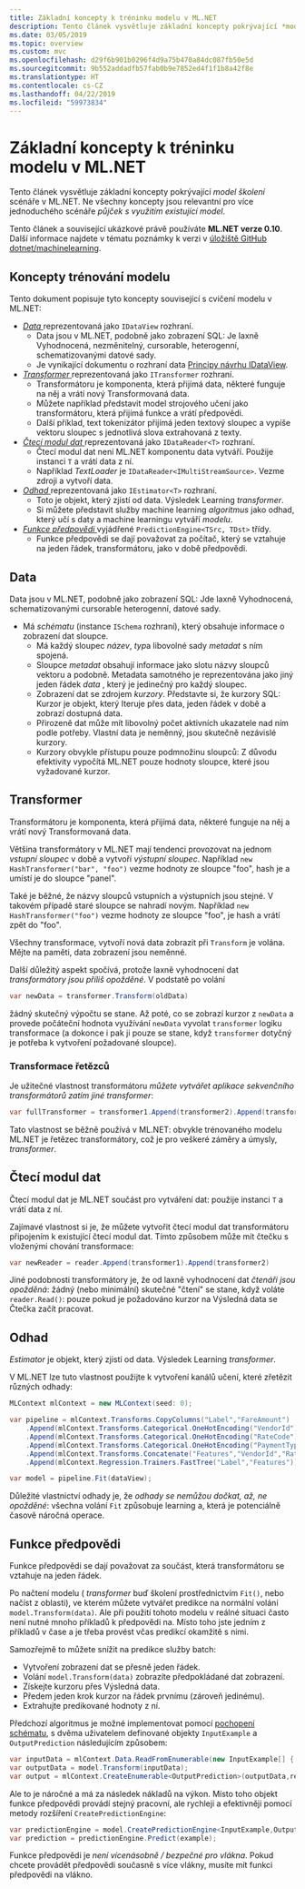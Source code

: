 ```yaml
---
title: Základní koncepty k tréninku modelu v ML.NET
description: Tento článek vysvětluje základní koncepty pokrývající *model školení* scénáře v ML.NET. Ne všechny koncepty jsou relevantní pro více jednoduchého scénáře *půjček s využitím existující model*.
ms.date: 03/05/2019
ms.topic: overview
ms.custom: mvc
ms.openlocfilehash: d29f6b901b0296f4d9a75b470a84dc087fb50e5d
ms.sourcegitcommit: 9b552addadfb57fab0b9e7852ed4f1f1b8a42f8e
ms.translationtype: HT
ms.contentlocale: cs-CZ
ms.lasthandoff: 04/22/2019
ms.locfileid: "59973834"
---
```

# <a name="basic-concepts-for-model-training-in-mlnet"></a>Základní koncepty k tréninku modelu v ML.NET

Tento článek vysvětluje základní koncepty pokrývající *model školení* scénáře v ML.NET. Ne všechny koncepty jsou relevantní pro více jednoduchého scénáře *půjček s využitím existující model*.

Tento článek a související ukázkové právě používáte **ML.NET verze 0.10**. Další informace najdete v tématu poznámky k verzi v [úložiště GitHub dotnet/machinelearning](https://github.com/dotnet/machinelearning/tree/master/docs/release-notes).

## <a name="model-training-concepts"></a>Koncepty trénování modelu

Tento dokument popisuje tyto koncepty související s cvičení modelu v ML.NET:

- [*Data* ](#data) reprezentovaná jako `IDataView` rozhraní.
  - Data jsou v ML.NET, podobně jako zobrazení SQL: Je laxně Vyhodnocená, nezměnitelný, cursorable, heterogenní, schematizovanými datové sady. 
  - Je vynikající dokumentu o rozhraní data [Principy návrhu IDataView](https://github.com/dotnet/machinelearning/blob/master/docs/code/IDataViewDesignPrinciples.md).
- [*Transformer* ](#transformer) reprezentovaná jako `ITransformer` rozhraní.
  - Transformátoru je komponenta, která přijímá data, některé funguje na něj a vrátí nový Transformovaná data.
  - Můžete například představit model strojového učení jako transformátoru, která přijímá funkce a vrátí předpovědi.
  - Další příklad, text tokenizátor přijímá jeden textový sloupec a vypíše vektoru sloupec s jednotlivá slova extrahovaná z texty.
- [*Čtecí modul dat* ](#data-reader) reprezentovaná jako `IDataReader<T>` rozhraní.
  - Čtecí modul dat není ML.NET komponentu data vytváří. Použije instanci `T` a vrátí data z ní. 
  - Například *TextLoader* je `IDataReader<IMultiStreamSource>`. Vezme zdroji a vytvoří data. 
- [*Odhad* ](#estimator) reprezentovaná jako `IEstimator<T>` rozhraní.
  - Toto je objekt, který zjistí od data. Výsledek Learning *transformer*.
  - Si můžete představit služby machine learning *algoritmus* jako odhad, který učí s daty a machine learningu vytváří *modelu*.
- [*Funkce předpovědi* ](#prediction-function) vyjádřené `PredictionEngine<TSrc, TDst>` třídy.
  - Funkce předpovědi se dají považovat za počítač, který se vztahuje na jeden řádek, transformátoru, jako v době předpovědi.

## <a name="data"></a>Data 

Data jsou v ML.NET, podobně jako zobrazení SQL: Jde laxně Vyhodnocená, schematizovanými cursorable heterogenní, datové sady.

- Má *schématu* (instance `ISchema` rozhraní), který obsahuje informace o zobrazení dat sloupce.
  - Má každý sloupec *název*, *typ*a libovolné sady *metadat* s ním spojená.
  - Sloupce *metadat* obsahují informace jako slotu názvy sloupců vektoru a podobně. Metadata samotného je reprezentována jako jiný jeden řádek *data* , který je jedinečný pro každý sloupec.
  - Zobrazení dat se zdrojem *kurzory*. Představte si, že kurzory SQL: Kurzor je objekt, který Iteruje přes data, jeden řádek v době a zobrazí dostupná data.
  - Přirozeně dat může mít libovolný počet aktivních ukazatele nad ním podle potřeby. Vlastní data je neměnný, jsou skutečně nezávislé kurzory.
  - Kurzory obvykle přístupu pouze podmnožinu sloupců: Z důvodu efektivity vypočítá ML.NET pouze hodnoty sloupce, které jsou vyžadované kurzor.

## <a name="transformer"></a>Transformer

Transformátoru je komponenta, která přijímá data, některé funguje na něj a vrátí nový Transformovaná data.

Většina transformátory v ML.NET mají tendenci provozovat na jednom *vstupní sloupec* v době a vytvoří *výstupní sloupec*. Například `new HashTransformer("bar", "foo")` vezme hodnoty ze sloupce "foo", hash je a umístí je do sloupce "panel". 

Také je běžné, že názvy sloupců vstupních a výstupních jsou stejné. V takovém případě staré sloupce se nahradí novým. Například `new HashTransformer("foo")` vezme hodnoty ze sloupce "foo", je hash a vrátí zpět do "foo". 

Všechny transformace, vytvoří nová data zobrazit při `Transform` je volána. Mějte na paměti, data zobrazení jsou neměnné.

Další důležitý aspekt spočívá, protože laxně vyhodnocení dat *transformátory jsou příliš opožděné*. V podstatě po volání

```csharp
var newData = transformer.Transform(oldData)
```

žádný skutečný výpočtu se stane. Až poté, co se zobrazí kurzor z `newData` a provede počáteční hodnota využívání `newData` vyvolat `transformer` logiku transformace (a dokonce i pak ji pouze se stane, když `transformer` dotyčný je potřeba k vytvoření požadované sloupce).

### <a name="transformer-chains"></a>Transformace řetězců

Je užitečné vlastnost transformátoru *můžete vytvářet aplikace sekvenčního transformátorů zatím jiné transformer*:

```csharp
var fullTransformer = transformer1.Append(transformer2).Append(transformer3);
```

Tato vlastnost se běžně používá v ML.NET: obvykle trénovaného modelu ML.NET je řetězec transformátory, což je pro veškeré záměry a úmysly, *transformer*.

## <a name="data-reader"></a>Čtecí modul dat

Čtecí modul dat je ML.NET součást pro vytváření dat: použije instanci `T` a vrátí data z ní.

Zajímavé vlastnost si je, že můžete vytvořit čtecí modul dat transformátoru připojením k existující čtecí modul dat. Tímto způsobem může mít čtečku s vloženými chování transformace:

```csharp
var newReader = reader.Append(transformer1).Append(transformer2)
```

Jiné podobnosti transformátory je, že od laxně vyhodnocení dat *čtenáři jsou opožděná*: žádný (nebo minimální) skutečné "čtení" se stane, když voláte `reader.Read()`: pouze pokud je požadováno kurzor na Výsledná data se Čtečka začít pracovat.

## <a name="estimator"></a>Odhad

*Estimator* je objekt, který zjistí od data. Výsledek Learning *transformer*.

V ML.NET lze tuto vlastnost použijte k vytvoření kanálů učení, které zřetězit různých odhady:

```csharp
MLContext mlContext = new MLContext(seed: 0);

var pipeline = mlContext.Transforms.CopyColumns("Label","FareAmount")
    .Append(mlContext.Transforms.Categorical.OneHotEncoding("VendorId"))
    .Append(mlContext.Transforms.Categorical.OneHotEncoding("RateCode"))
    .Append(mlContext.Transforms.Categorical.OneHotEncoding("PaymentType"))
    .Append(mlContext.Transforms.Concatenate("Features","VendorId","RateCode","PassengerCount","TripTime","TripDistance","PaymentType"))
    .Append(mlContext.Regression.Trainers.FastTree("Label","Features"));

var model = pipeline.Fit(dataView);
```

Důležité vlastnictví odhady je, že *odhady se nemůžou dočkat, až, ne opožděné*: všechna volání `Fit` způsobuje learning a, která je potenciálně časově náročná operace.

## <a name="prediction-function"></a>Funkce předpovědi

Funkce předpovědi se dají považovat za součást, která transformátoru se vztahuje na jeden řádek.

Po načtení modelu ( *transformer* buď školení prostřednictvím `Fit()`, nebo načíst z oblasti), ve kterém můžete vytvářet predikce na normální volání `model.Transform(data)`. Ale při použití tohoto modelu v reálné situaci často není nutné mnoho příkladů k předpovědi na. Místo toho jste jedním z příkladů v čase a je třeba provést včas predikcí okamžitě s nimi.

Samozřejmě to můžete snížit na predikce služby batch:

- Vytvoření zobrazení dat se přesně jeden řádek.
- Volání `model.Transform(data)` zobrazíte předpokládané dat zobrazení.
- Získejte kurzoru přes Výsledná data.
- Předem jeden krok kurzor na řádek prvnímu (zároveň jedinému).
- Extrahujte predikované hodnoty z ní.

Předchozí algoritmus je možné implementovat pomocí [pochopení schématu](https://github.com/dotnet/machinelearning/blob/master/docs/code/SchemaComprehension.md), s dvěma uživatelem definované objekty `InputExample` a `OutputPrediction` následujícím způsobem:

```csharp
var inputData = mlContext.Data.ReadFromEnumerable(new InputExample[] { example });
var outputData = model.Transform(inputData);
var output = mlContext.CreateEnumerable<OutputPrediction>(outputData,reuseRowObject:false).First();
```

Ale to je náročné a má za následek nákladů na výkon. Místo toho objekt funkce předpovědi provádí stejný pracovní, ale rychleji a efektivněji pomocí metody rozšíření `CreatePredictionEngine`:

```csharp
var predictionEngine = model.CreatePredictionEngine<InputExample,OutputPrediction>(mlContext);
var prediction = predictionEngine.Predict(example);
```

Funkce předpovědi je *není vícenásobně / bezpečné pro vlákna*. Pokud chcete provádět předpovědi současně s více vlákny, musíte mít funkci předpovědi na vlákno.
